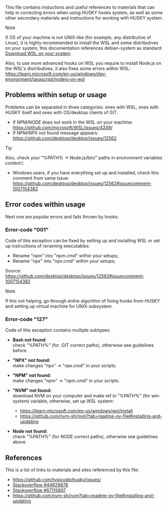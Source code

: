 This file contains instuctions and useful references to materials that can help in correcting errors when using HUSKY hooks system, as well as some other secondary materials and instructions for working with HUSKY system.

> [!Note]
> If OS of your machine is not UNIX-like (for example, any distributive of Linux), it is highly recommended to install the WSL and some distributives on your system, this documentation references debian-system as standard:\
> [Download WSL on your system](https://learn.microsoft.com/en-us/windows/wsl/install).

Also, to use more advanced hooks on WSL you require to install Node.js on the WSL's distributives, it also fixes some errors within WSL:\
https://learn.microsoft.com/en-us/windows/dev-environment/javascript/nodejs-on-wsl

## Problems within setup or usage

Problems can be separated in three categories: ones with WSL, ones with HUSKY itself and ones with OS/desktop clients of GIT.

- If NPM/NODE does not work in the WSL on your machine:\
  https://github.com/microsoft/WSL/issues/4249/
- If NPM/NPX not found message appears:\
  https://github.com/desktop/desktop/issues/12562
> [!Tip]
> Also, check your "%PATH% → Node.js/bin/" paths in environment variables context:\
> - Windows users, if you have everything set up and installed, check this comment from same issue:\
>   https://github.com/desktop/desktop/issues/12562#issuecomment-1007154382


## Error codes within usage

Next one are popular errors and fails thrown by hooks:

### Error-code "001"

Code of this exception can be fixed by setting up and installing WSL or set up instructions of renaming executables:

- Rename "npm" into "npm.cmd" within your setups;
- Rename "npx" into "npx.cmd" within your setups;

Source:\
https://github.com/desktop/desktop/issues/12562#issuecomment-1007154382

> [!Note]
> If this not helping, go through entire algorithm of fixing hooks from HUSKY and setting up virtual machine for UNIX-subsystem.

### Error-code "127"

Code of this exception contains multiple subtypes:

- **Bash not found:**\
  check "%PATH%" (for .GIT correct paths), otherwise see guidelines before.

- **"NPX" not found:**\
  make changes "npx" → "npx.cmd" in your scripts.

- **"NPM" not found:**\
  make changes "npm" → "npm.cmd" in your scripts.

- **"NVM" not found:**\
  download NVM on your computer and make ref in "%PATH%" (for win-system) variable, otherwise, set up WSL system:
    - https://learn.microsoft.com/en-us/windows/wsl/install
    - https://github.com/nvm-sh/nvm?tab=readme-ov-file#installing-and-updating

- **Node not found:**\
  check "%PATH%" (for NODE correct paths), otherwise see guidelines above.

## References

This is a list of links to materials and sites
referenced by this file:

- https://github.com/typicode/husky/issues/
- [Stackoverflow #44829878](https://stackoverflow.com/questions/44829878/)
- [Stackoverflow #67115897](https://stackoverflow.com/questions/67115897/)
- https://github.com/nvm-sh/nvm?tab=readme-ov-file#installing-and-updating
